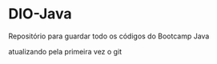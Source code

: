 # DIO-Java
Repositório para guardar todo os códigos do Bootcamp Java 

atualizando pela primeira vez o git
